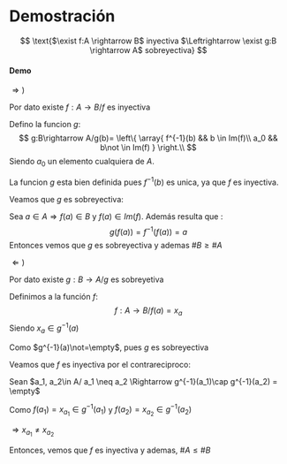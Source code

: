# Demostración

$$
\text{$\exist f:A \rightarrow B$ inyectiva $\Leftrightarrow \exist g:B \rightarrow A$ sobreyectiva}
$$

#### Demo

$\Rightarrow)$

Por dato existe $f:A\rightarrow B/ f \text{ es inyectiva}$

Defino la funcion $g$:
$$
g:B\rightarrow A/g(b)=
\left\{
\array{
	f^{-1}(b)	 &&		 b \in Im(f)\\
	a_0			&&		b\not \in Im(f)
}
\right.\\
$$
Siendo $a_0$ un elemento cualquiera de $A$.

La funcion $g$ esta bien definida pues $f^{-1}(b)$ es unica, ya que $f$ es inyectiva.

Veamos que $g$ es sobreyectiva:

Sea $a\in A \Rightarrow f(a) \in B$  y  $f(a)\in Im(f)$. Además resulta que :
$$
g(f(a))=f^{-1}(f(a))=a
$$
Entonces vemos que $g$ es sobreyectiva y ademas $\#B \ge \#A$

$\Leftarrow )$

Por dato existe $g:B\rightarrow A/g \text{ es sobreyetiva}$ 

Definimos a la función $f$:
$$
f:A\rightarrow B/f(a)=x_a
$$
Siendo $x_a \in g^{-1}(a)$

Como $g^{-1}(a)\not=\empty$, pues $g$ es sobreyectiva

Veamos que $f$ es inyectiva por el contrareciproco:

Sean $a_1, a_2\in A/ a_1 \neq a_2 \Rightarrow g^{-1}(a_1)\cap g^{-1}(a_2) = \empty$

Como $f(a_1)=x_{a_1} \in g^{-1}(a_1)$ y $f(a_2) = x_{a_2} \in g^{-1}(a_2)$

$\Rightarrow x_{a_1} \neq x_{a_2}$

Entonces, vemos que $f$ es inyectiva y ademas, $\#A \le \#B$

















